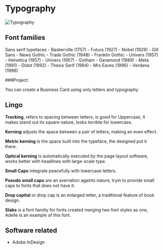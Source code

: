 # Typography

![Typography ](img/typography-ling.png)

## Font families

Sans serif typefaces
	- Baskerville (1757)
	- Futura (1927)
	- Nobel (1929)
	- Gill Sans
	- News Gothic
	- Trade Gothic (1948)
	- Franklin Gothic
	- Univers (1957)
	- Helvetica (1957)
	- Univers (1957)
	- Gotham
	- Garamond (1989)
	- Meta (1991)
	- Didot (1992)
	- Thesis Serif (1994)
	- Mrs Eaves (1996)
	- Verdana (1996)

###Project:

You can create a Business Card using only letters and typography

## Lingo

<b>Tracking</b>, refers to spacing between letters, is good for Uppercase, it makes stand out its square nature, looks terrible for lowercase.

<b>Kerning</b> adjusts the space between a pair of letters, making an even effect.

<b>Metric kerning</b> is the space built into the typeface, the designed put it there.

<b>Optical kerning</b> is automatically executed by the page layout software, works better with headlines with large-scale type.

<b>Small Caps</b> integrate peacefully with lowercase letters.

<b>Pseudo small caps</b> are an averration againts nature, tryin to provide small caps to fonts that does not have it.

<b>Drop capital</b> or drop cap is an enlarged letter, a traditional feature of book design.

<b>Slabs</b> is a font familiy for fonts created merging two font styles as one, Adelle is an example of this font.

## Software related

- Adobe InDesign

